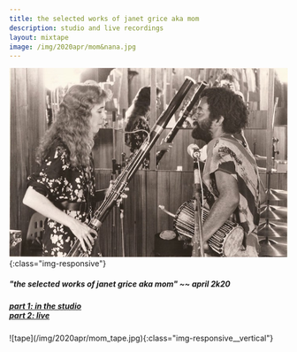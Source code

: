```yaml
---
title: the selected works of janet grice aka mom 
description: studio and live recordings
layout: mixtape 
image: /img/2020apr/mom&nana.jpg
---
```

![mom&nana](/img/2020apr/mom&nana.jpg){:class="img-responsive"}
##### "the selected works of janet grice aka mom" ~~ april 2k20
<h5>
<a href="https://drive.google.com/open?id=1sx_aoe47Ma1d-PNKmQtFIhzulMiIeRD8">part 1: in the studio</a><br>
<a href="https://drive.google.com/open?id=1NyNs5L4pq5fUjUHyu6t0Q6e354x8Agm1">part 2: live</a>
</h5>
![tape](/img/2020apr/mom_tape.jpg){:class="img-responsive__vertical"}
